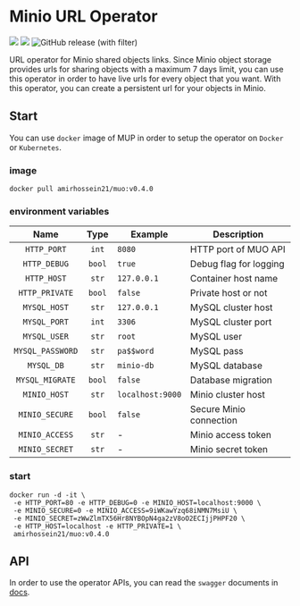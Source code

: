 # Minio URL Operator

![](https://img.shields.io/badge/Language-Python-blue)
![](https://img.shields.io/badge/Storage-Minio-lightgrey)
![GitHub release (with filter)](https://img.shields.io/github/v/release/amirhnajafiz/minio-url-operator)


URL operator for Minio shared objects links. Since Minio object storage provides
urls for sharing objects with a maximum 7 days limit, you can use this operator
in order to have live urls for every object that you want.
With this operator, you can create a persistent url for your objects in Minio.

## Start

You can use ```docker``` image of MUP in order to setup the operator on ```Docker``` or ```Kubernetes```.

### image

```shell
docker pull amirhossein21/muo:v0.4.0
```

### environment variables

|         Name         |    Type    | Example              | Description             |
|:--------------------:|:----------:|----------------------|-------------------------|
|   ```HTTP_PORT```    | ```int```  | ```8080```           | HTTP port of MUO API    |
|   ```HTTP_DEBUG```   | ```bool``` | ```true```           | Debug flag for logging  |
|   ```HTTP_HOST```    | ```str```  | ```127.0.0.1```      | Container host name     |
|  ```HTTP_PRIVATE```  | ```bool``` | ```false```          | Private host or not     |
|   ```MYSQL_HOST```   | ```str```  | ```127.0.0.1```      | MySQL cluster host      |
|   ```MYSQL_PORT```   | ```int```  | ```3306```           | MySQL cluster port      |
|   ```MYSQL_USER```   | ```str```  | ```root```           | MySQL user              |
| ```MYSQL_PASSWORD``` | ```str```  | ```pa$$word```       | MySQL pass              |
|    ```MYSQL_DB```    | ```str```  | ```minio-db```       | MySQL database          |
| ```MYSQL_MIGRATE```  | ```bool``` | ```false```          | Database migration      |
|   ```MINIO_HOST```   | ```str```  | ```localhost:9000``` | Minio cluster host      |
|  ```MINIO_SECURE```  | ```bool``` | ```false```          | Secure Minio connection |
|  ```MINIO_ACCESS```  | ```str```  | -                    | Minio access token      |
|  ```MINIO_SECRET```  | ```str```  | -                    | Minio secret token      |


### start

```shell
docker run -d -it \
 -e HTTP_PORT=80 -e HTTP_DEBUG=0 -e MINIO_HOST=localhost:9000 \
 -e MINIO_SECURE=0 -e MINIO_ACCESS=9iWKawYzq68iNMN7MsiU \
 -e MINIO_SECRET=zWwZlmTX56Hr8NYBOpN4ga2zV8oO2ECIjjPHPF20 \
 -e HTTP_HOST=localhost -e HTTP_PRIVATE=1 \
 amirhossein21/muo:v0.4.0
```

## API

In order to use the operator APIs, you can read the ```swagger``` documents in [docs](./api/swagger.yaml).
